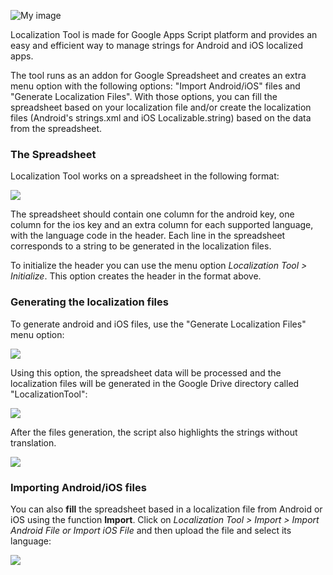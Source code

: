 ![My image](http://www.felipesilveira.com.br/localizationtool/logo.png)

Localization Tool is made for Google Apps Script platform and provides an easy and efficient way to manage strings for Android and iOS localized apps.

The tool runs as an addon for Google Spreadsheet and creates an extra menu option with the following options: "Import Android/iOS" files and "Generate Localization Files". With those options, you can fill the spreadsheet based on your localization file and/or create the localization files (Android's strings.xml and iOS Localizable.string) based on the data from the spreadsheet.

<h3>The Spreadsheet</h3>

Localization Tool works on a spreadsheet in the following format:

<img src="http://www.felipesilveira.com.br/localizationtool/spreadsheetformat.png" align="center" />

The spreadsheet should contain one column for the android key, one column for the ios key and an extra column for each supported language, with the language code in the header. Each line in the spreadsheet corresponds to a string to be generated in the localization files.

To initialize the header you can use the menu option <i>Localization Tool > Initialize</i>. This option creates the header in the format above.

<h3>Generating the localization files</h3>

To generate android and iOS files, use the "Generate Localization Files" menu option:

<img src="http://www.felipesilveira.com.br/localizationtool/generateitem.png" align="center" />

Using this option, the spreadsheet data will be processed and the localization files will be generated in the Google Drive directory called "LocalizationTool":

<img src="http://www.felipesilveira.com.br/localizationtool/directory.png" align="center" />

After the files generation, the script also highlights the strings without translation.

<img src="http://www.felipesilveira.com.br/localizationtool/spreadsheetafter.png" align="center" />

<h3>Importing Android/iOS files</h3>

You can also <b>fill</b> the spreadsheet based in a localization file from Android or iOS using the function <b>Import</b>. Click on <i>Localization Tool > Import > Import Android File or Import iOS File</i> and then upload the file and select its language:

<img src="http://www.felipesilveira.com.br/localizationtool/import.png" align="center" />

